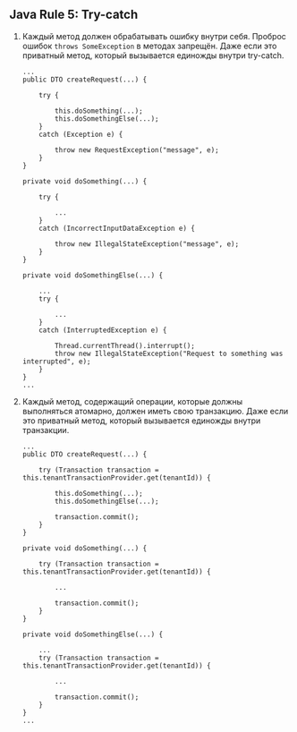 ## Java Rule 5: Try-catch

1. Каждый метод должен обрабатывать ошибку внутри себя. Проброс ошибок `throws SomeException` в методах запрещён.
Даже если это приватный метод, который вызывается единожды внутри try-catch.

    ```
    ...
    public DTO createRequest(...) {
    
        try {
    
            this.doSomething(...);
            this.doSomethingElse(...);
        }
        catch (Exception e) {
    
            throw new RequestException("message", e);
        }
    }
    
    private void doSomething(...) {
    
        try {
    
            ...
        }
        catch (IncorrectInputDataException e) {
    
            throw new IllegalStateException("message", e);
        }
    }
    
    private void doSomethingElse(...) {
    
        ...
        try {
    
            ...
        }
        catch (InterruptedException e) {
    
            Thread.currentThread().interrupt();
            throw new IllegalStateException("Request to something was interrupted", e);
        }
    }
    ...
    ```

2. Каждый метод, содержащий операции, которые должны выполняться атомарно, должен иметь свою транзакцию.
Даже если это приватный метод, который вызывается единожды внутри транзакции.

    ```
    ...
    public DTO createRequest(...) {
    
        try (Transaction transaction = this.tenantTransactionProvider.get(tenantId)) {
    
            this.doSomething(...);
            this.doSomethingElse(...);
    
            transaction.commit();
        }
    }
    
    private void doSomething(...) {
    
        try (Transaction transaction = this.tenantTransactionProvider.get(tenantId)) {
    
            ...
    
            transaction.commit();
        }
    }
    
    private void doSomethingElse(...) {
    
        ...
        try (Transaction transaction = this.tenantTransactionProvider.get(tenantId)) {
    
            ...
    
            transaction.commit();
        }
    }
    ...
    ```